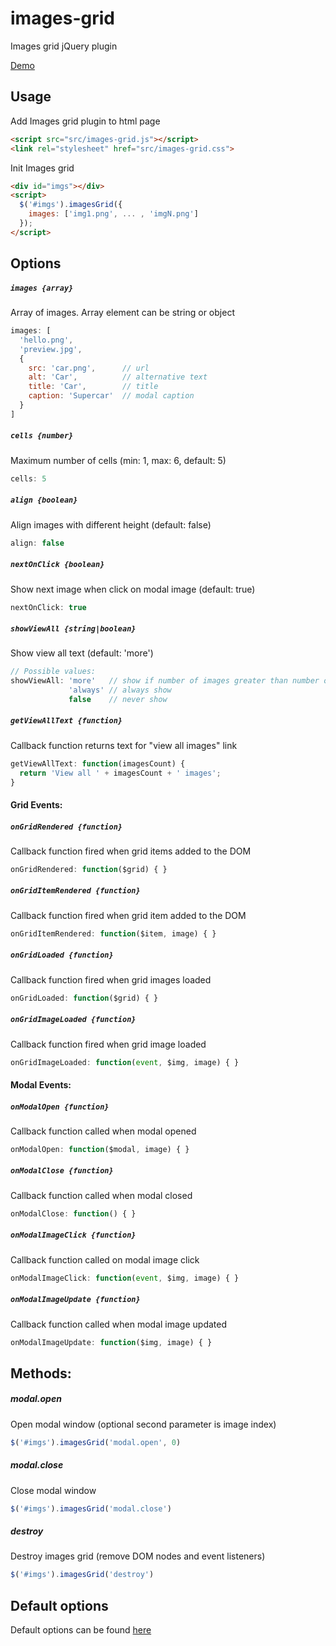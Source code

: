 # images-grid

Images grid jQuery plugin

[Demo](https://taras-d.github.io/images-grid)

## Usage
Add Images grid plugin to html page
```html
<script src="src/images-grid.js"></script>
<link rel="stylesheet" href="src/images-grid.css">
```
Init Images grid
```html
<div id="imgs"></div>
<script>
  $('#imgs').imagesGrid({
    images: ['img1.png', ... , 'imgN.png']
  });
</script>
```

## Options

##### **`images {array}`**
Array of images. Array element can be string or object
```javascript
images: [
  'hello.png',
  'preview.jpg',
  {
    src: 'car.png',      // url
    alt: 'Car',          // alternative text
    title: 'Car',        // title
    caption: 'Supercar'  // modal caption
  }
]
```

##### **`cells {number}`**
Maximum number of cells (min: 1, max: 6, default: 5)
```javascript
cells: 5
```

##### **`align {boolean}`**
Align images with different height (default: false)
```javascript
align: false
```

##### **`nextOnClick {boolean}`**
Show next image when click on modal image (default: true)
```javascript
nextOnClick: true
```

##### **`showViewAll {string|boolean}`**
Show view all text (default: 'more')
```javascript
// Possible values:
showViewAll: 'more'   // show if number of images greater than number of cells
             'always' // always show
             false    // never show
```

##### **`getViewAllText {function}`**
Callback function returns text for "view all images" link
```javascript
getViewAllText: function(imagesCount) {
  return 'View all ' + imagesCount + ' images';
}
```

#### Grid Events:

##### **`onGridRendered {function}`**
Callback function fired when grid items added to the DOM
```javascript
onGridRendered: function($grid) { }
```

##### **`onGridItemRendered {function}`**
Callback function fired when grid item added to the DOM
```javascript
onGridItemRendered: function($item, image) { }
```

##### **`onGridLoaded {function}`**
Callback function fired when grid images loaded
```javascript
onGridLoaded: function($grid) { }
```

##### **`onGridImageLoaded {function}`**
Callback function fired when grid image loaded
```javascript
onGridImageLoaded: function(event, $img, image) { }

```

#### Modal Events:

##### **`onModalOpen {function}`**
Callback function called when modal opened
```javascript
onModalOpen: function($modal, image) { }
```

##### **`onModalClose {function}`**
Callback function called when modal closed
```javascript
onModalClose: function() { }
```

##### **`onModalImageClick {function}`**
Callback function called on modal image click
```javascript
onModalImageClick: function(event, $img, image) { }
```

##### **`onModalImageUpdate {function}`**
Callback function called when modal image updated
```javascript
onModalImageUpdate: function($img, image) { }
```

## Methods:

##### **modal.open**
Open modal window (optional second parameter is image index)
```javascript
$('#imgs').imagesGrid('modal.open', 0)
```

##### **modal.close**
Close modal window
```javascript
$('#imgs').imagesGrid('modal.close')
```

##### **destroy**
Destroy images grid (remove DOM nodes and event listeners)
```javascript
$('#imgs').imagesGrid('destroy')
```

## Default options
Default options can be found [here](https://github.com/taras-d/images-grid/blob/master/src/images-grid.js#L49-L70)
